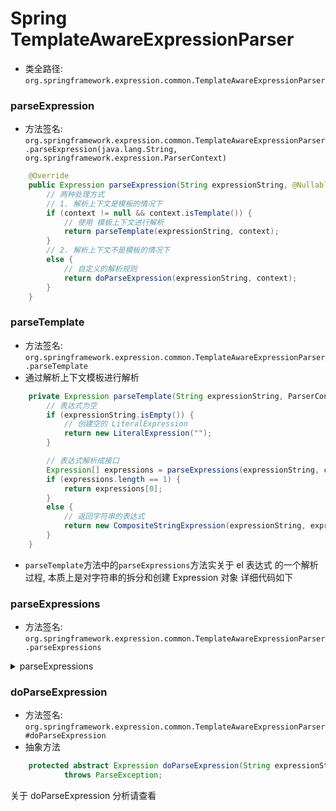 # Spring TemplateAwareExpressionParser
- 类全路径: `org.springframework.expression.common.TemplateAwareExpressionParser`



### parseExpression
- 方法签名: `org.springframework.expression.common.TemplateAwareExpressionParser.parseExpression(java.lang.String, org.springframework.expression.ParserContext)`


```java
	@Override
	public Expression parseExpression(String expressionString, @Nullable ParserContext context) throws ParseException {
		// 两种处理方式
		// 1. 解析上下文是模板的情况下
		if (context != null && context.isTemplate()) {
			// 使用 模板上下文进行解析
			return parseTemplate(expressionString, context);
		}
		// 2. 解析上下文不是模板的情况下
		else {
			// 自定义的解析规则
			return doParseExpression(expressionString, context);
		}
	}

```



### parseTemplate
- 方法签名: `org.springframework.expression.common.TemplateAwareExpressionParser.parseTemplate`
- 通过解析上下文模板进行解析


```java
	private Expression parseTemplate(String expressionString, ParserContext context) throws ParseException {
		// 表达式为空
		if (expressionString.isEmpty()) {
			// 创建空的 LiteralExpression
			return new LiteralExpression("");
		}

		// 表达式解析成接口
		Expression[] expressions = parseExpressions(expressionString, context);
		if (expressions.length == 1) {
			return expressions[0];
		}
		else {
			// 返回字符串的表达式
			return new CompositeStringExpression(expressionString, expressions);
		}
	}

```
- `parseTemplate`方法中的`parseExpressions`方法实关于 el 表达式 的一个解析过程, 本质上是对字符串的拆分和创建 Expression 对象 详细代码如下

### parseExpressions
- 方法签名: `org.springframework.expression.common.TemplateAwareExpressionParser.parseExpressions`

<details>
<summary>parseExpressions</summary>


```java
	private Expression[] parseExpressions(String expressionString, ParserContext context) throws ParseException {
		List<Expression> expressions = new ArrayList<>();
		// 获取前缀
		String prefix = context.getExpressionPrefix();
		// 获取后缀
		String suffix = context.getExpressionSuffix();
		int startIdx = 0;

		while (startIdx < expressionString.length()) {
			int prefixIndex = expressionString.indexOf(prefix, startIdx);
			if (prefixIndex >= startIdx) {
				// an inner expression was found - this is a composite
				if (prefixIndex > startIdx) {
					expressions.add(new LiteralExpression(expressionString.substring(startIdx, prefixIndex)));
				}
				int afterPrefixIndex = prefixIndex + prefix.length();
				int suffixIndex = skipToCorrectEndSuffix(suffix, expressionString, afterPrefixIndex);
				if (suffixIndex == -1) {
					throw new ParseException(expressionString, prefixIndex,
							"No ending suffix '" + suffix + "' for expression starting at character " +
							prefixIndex + ": " + expressionString.substring(prefixIndex));
				}
				if (suffixIndex == afterPrefixIndex) {
					throw new ParseException(expressionString, prefixIndex,
							"No expression defined within delimiter '" + prefix + suffix +
							"' at character " + prefixIndex);
				}
				String expr = expressionString.substring(prefixIndex + prefix.length(), suffixIndex);
				expr = expr.trim();
				if (expr.isEmpty()) {
					throw new ParseException(expressionString, prefixIndex,
							"No expression defined within delimiter '" + prefix + suffix +
							"' at character " + prefixIndex);
				}
				expressions.add(doParseExpression(expr, context));
				startIdx = suffixIndex + suffix.length();
			}
			else {
				// no more ${expressions} found in string, add rest as static text
				expressions.add(new LiteralExpression(expressionString.substring(startIdx)));
				startIdx = expressionString.length();
			}
		}

		return expressions.toArray(new Expression[0]);
	}

```
</details>





### doParseExpression
- 方法签名: `org.springframework.expression.common.TemplateAwareExpressionParser#doParseExpression`
- 抽象方法 


```java
	protected abstract Expression doParseExpression(String expressionString, @Nullable ParserContext context)
			throws ParseException;

```


关于 doParseExpression 分析请查看
